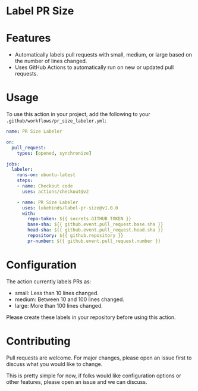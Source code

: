 # Label PR Size


# Features
* Automatically labels pull requests with small, medium, or large based on the number of lines changed.
* Uses GitHub Actions to automatically run on new or updated pull requests.

# Usage

To use this action in your project, add the following to your `.github/workflows/pr_size_labeler.yml`:

```yml
name: PR Size Labeler

on:
  pull_request:
    types: [opened, synchronize]

jobs:
  labeler:
    runs-on: ubuntu-latest
    steps:
    - name: Checkout code
      uses: actions/checkout@v2

    - name: PR Size Labeler
      uses: lukehinds/label-pr-size@v1.0.0
      with:
        repo-token: ${{ secrets.GITHUB_TOKEN }}
        base-sha: ${{ github.event.pull_request.base.sha }}
        head-sha: ${{ github.event.pull_request.head.sha }}
        repository: ${{ github.repository }}
        pr-number: ${{ github.event.pull_request.number }}
```

# Configuration

The action currently labels PRs as:

* small: Less than 10 lines changed.
* medium: Between 10 and 100 lines changed.
* large: More than 100 lines changed.

Please create these labels in your repository before using this action.

# Contributing

Pull requests are welcome. For major changes, please open an issue first to
discuss what you would like to change.

This is pretty simple for now, if folks would like configuration options or
other features, please open an issue and we can discuss.
